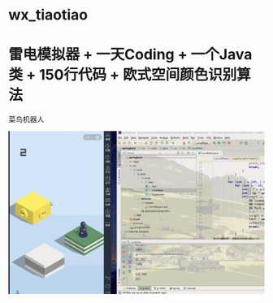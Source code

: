 # wx_tiaotiao
雷电模拟器
+
一天Coding
+
一个Java类
+
150行代码
+
欧式空间颜色识别算法
=
菜鸟机器人

![image](https://github.com/haerxiong/wx_tiaotiao/blob/master/demo.gif)
